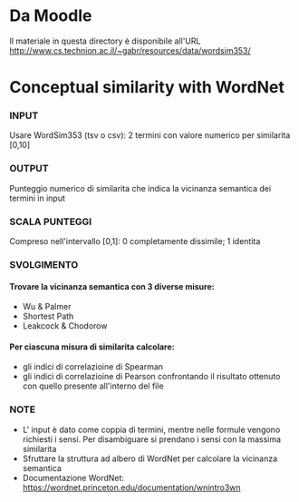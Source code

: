 
# Da Moodle
Il materiale in questa directory è disponibile all'URL http://www.cs.technion.ac.il/~gabr/resources/data/wordsim353/

# Conceptual similarity with WordNet

### INPUT
Usare WordSim353 (tsv o csv): 2 termini con valore numerico per similarita [0,10]

### OUTPUT
Punteggio numerico di similarita che indica la vicinanza semantica dei termini in input

### SCALA PUNTEGGI
Compreso nell'intervallo [0,1]: 0 completamente dissimile; 1 identita

### SVOLGIMENTO
#### Trovare la vicinanza semantica con 3 diverse misure:
- Wu & Palmer
- Shortest Path
- Leakcock & Chodorow
#### Per ciascuna misura di similarita calcolare:
- gli indici di correlazioine di Spearman
- gli indici di correlazioine di Pearson confrontando il risultato ottenuto con quello presente all'interno del file

### NOTE
- L' input è dato come coppia di termini, mentre nelle formule vengono richiesti i sensi. Per disambiguare si prendano i sensi con la massima similarita
- Sfruttare la struttura ad albero di WordNet per calcolare la vicinanza semantica
- Documentazione WordNet: https://wordnet.princeton.edu/documentation/wnintro3wn
